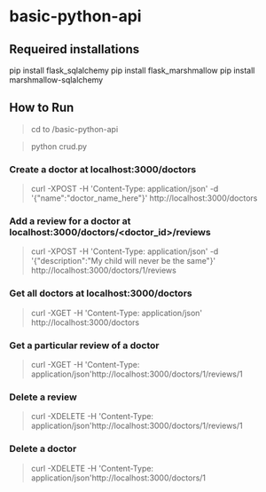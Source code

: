 # basic-python-api

## Requeired installations
pip install flask_sqlalchemy
pip install flask_marshmallow
pip install marshmallow-sqlalchemy

## How to Run
> cd to /basic-python-api

> python crud.py


### Create a doctor at localhost:3000/doctors
> curl -XPOST -H 'Content-Type: application/json' -d '{"name":"doctor_name_here"}' http://localhost:3000/doctors

### Add a review for a doctor at localhost:3000/doctors/<doctor_id>/reviews
> curl -XPOST -H 'Content-Type: application/json' -d '{"description":"My child will never be the same"}' http://localhost:3000/doctors/1/reviews

### Get all doctors at localhost:3000/doctors
> curl -XGET -H 'Content-Type: application/json' http://localhost:3000/doctors

### Get a particular review of a doctor
> curl -XGET -H 'Content-Type: application/json'http://localhost:3000/doctors/1/reviews/1

### Delete a review
> curl -XDELETE -H 'Content-Type: application/json'http://localhost:3000/doctors/1/reviews/1

### Delete a doctor
> curl -XDELETE -H 'Content-Type: application/json'http://localhost:3000/doctors/1

